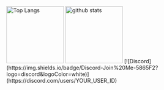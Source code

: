 <img alt="Top Langs" height="150px" src="https://github-readme-stats.vercel.app/api/top-langs/?username=hetaredaimaou&https://github.com/anuraghazra/github-readme-stats" />
<img alt="github stats" height="150px" src="https://github-readme-stats.vercel.app/api?username=hetaredaimaou&show_icons=true&theme=transparent" />
[![Discord](https://img.shields.io/badge/Discord-Join%20Me-5865F2?logo=discord&logoColor=white)](https://discord.com/users/YOUR_USER_ID)